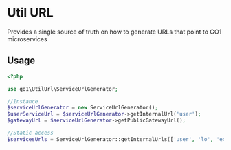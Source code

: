 # Util URL

Provides a single source of truth on how to generate URLs that point to GO1 microservices

## Usage

```php
<?php

use go1\UtilUrl\ServiceUrlGenerator;

//Instance
$serviceUrlGenerator = new ServiceUrlGenerator();
$userServiceUrl = $serviceUrlGenerator->getInternalUrl('user');
$gatewayUrl = $serviceUrlGenerator->getPublicGatewayUrl();

//Static access
$servicesUrls = ServiceUrlGenerator::getInternalUrls(['user', 'lo', 'explore']);
```
